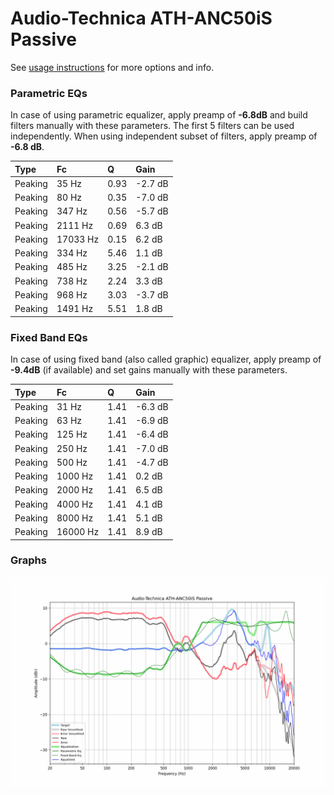 # Audio-Technica ATH-ANC50iS Passive
See [usage instructions](https://github.com/jaakkopasanen/AutoEq#usage) for more options and info.

### Parametric EQs
In case of using parametric equalizer, apply preamp of **-6.8dB** and build filters manually
with these parameters. The first 5 filters can be used independently.
When using independent subset of filters, apply preamp of **-6.8 dB**.

| Type    | Fc       |    Q | Gain    |
|:--------|:---------|:-----|:--------|
| Peaking | 35 Hz    | 0.93 | -2.7 dB |
| Peaking | 80 Hz    | 0.35 | -7.0 dB |
| Peaking | 347 Hz   | 0.56 | -5.7 dB |
| Peaking | 2111 Hz  | 0.69 | 6.3 dB  |
| Peaking | 17033 Hz | 0.15 | 6.2 dB  |
| Peaking | 334 Hz   | 5.46 | 1.1 dB  |
| Peaking | 485 Hz   | 3.25 | -2.1 dB |
| Peaking | 738 Hz   | 2.24 | 3.3 dB  |
| Peaking | 968 Hz   | 3.03 | -3.7 dB |
| Peaking | 1491 Hz  | 5.51 | 1.8 dB  |

### Fixed Band EQs
In case of using fixed band (also called graphic) equalizer, apply preamp of **-9.4dB**
(if available) and set gains manually with these parameters.

| Type    | Fc       |    Q | Gain    |
|:--------|:---------|:-----|:--------|
| Peaking | 31 Hz    | 1.41 | -6.3 dB |
| Peaking | 63 Hz    | 1.41 | -6.9 dB |
| Peaking | 125 Hz   | 1.41 | -6.4 dB |
| Peaking | 250 Hz   | 1.41 | -7.0 dB |
| Peaking | 500 Hz   | 1.41 | -4.7 dB |
| Peaking | 1000 Hz  | 1.41 | 0.2 dB  |
| Peaking | 2000 Hz  | 1.41 | 6.5 dB  |
| Peaking | 4000 Hz  | 1.41 | 4.1 dB  |
| Peaking | 8000 Hz  | 1.41 | 5.1 dB  |
| Peaking | 16000 Hz | 1.41 | 8.9 dB  |

### Graphs
![](./Audio-Technica%20ATH-ANC50iS%20Passive.png)